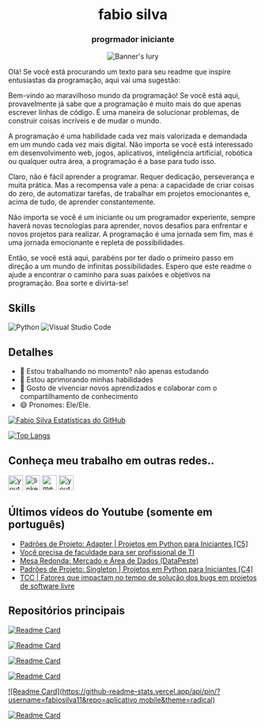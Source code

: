 <h1 align="center">fabio silva</h1>
<h3 align="center">progrmador iniciante</h3>

<p align="center">
  <img src="https://github.com/FabioSilva11/FabioSilva11/blob/main/images/BannerGitHub.jpg" alt="Banner's Iury"/>
</p>


Olá! Se você está procurando um texto para seu readme que inspire entusiastas da programação, aqui vai uma sugestão:

Bem-vindo ao maravilhoso mundo da programação! Se você está aqui, provavelmente já sabe que a programação é muito mais do que apenas escrever linhas de código. É uma maneira de solucionar problemas, de construir coisas incríveis e de mudar o mundo.

A programação é uma habilidade cada vez mais valorizada e demandada em um mundo cada vez mais digital. Não importa se você está interessado em desenvolvimento web, jogos, aplicativos, inteligência artificial, robótica ou qualquer outra área, a programação é a base para tudo isso.

Claro, não é fácil aprender a programar. Requer dedicação, perseverança e muita prática. Mas a recompensa vale a pena: a capacidade de criar coisas do zero, de automatizar tarefas, de trabalhar em projetos emocionantes e, acima de tudo, de aprender constantemente.

Não importa se você é um iniciante ou um programador experiente, sempre haverá novas tecnologias para aprender, novos desafios para enfrentar e novos projetos para realizar. A programação é uma jornada sem fim, mas é uma jornada emocionante e repleta de possibilidades.

Então, se você está aqui, parabéns por ter dado o primeiro passo em direção a um mundo de infinitas possibilidades. Espero que este readme o ajude a encontrar o caminho para suas paixões e objetivos na programação. Boa sorte e divirta-se!

## Skills
![Python](https://img.shields.io/badge/Python-3776AB?style=for-the-badge&logo=python&logoColor=white)
![Visual Studio Code](https://img.shields.io/badge/Visual_Studio-5C2D91?style=for-the-badge&logo=visual%20studio&logoColor=white)


## Detalhes
 - 🔭 Estou trabalhando no momento? não apenas estudando
 - 🌱 Estou aprimorando minhas habilidades
 - 🤗 Gosto de vivenciar novos aprendizados e colaborar com o compartilhamento de conhecimento
 - 😄 Pronomes: Ele/Ele.
 
 
 
[![Fabio Silva Estatísticas do GitHub](https://github-readme-stats.vercel.app/api?username=fabiosilva11&show_icons=true&theme=radical)](https://github.com/anuraghazra/github-readme-stats)

[![Top Langs](https://github-readme-stats.vercel.app/api/top-langs/?username=fabiosilva11&layout=compact&theme=radical)](https://github.com/anuraghazra/github-readme-stats)


## Conheça meu trabalho em outras redes..
[<img src='https://img.shields.io/badge/YouTube-FF0000?style=for-the-badge&logo=youtube&logoColor=white' alt='youtube' height='30'>](https://www.youtube.com/c/ResumodoSucesso)
[<img src='https://img.shields.io/badge/LinkedIn-0077B5?style=for-the-badge&logo=linkedin&logoColor=white' alt='linkedin' height='30'>](https://www.linkedin.com/in/iuryrosal/)
[<img src='https://img.shields.io/badge/Medium-12100E?style=for-the-badge&logo=medium&logoColor=white' alt='medium' height='30'>](https://medium.com/@iuryrosal)
[<img src='https://img.shields.io/badge/dev.to-0A0A0A?style=for-the-badge&logo=dev.to&logoColor=white' alt='youtube' height='30'>](https://dev.to/iuryrosal)

## Últimos vídeos do Youtube (somente em português)
<!-- BLOG-POST-LIST:START -->
- [Padrões de Projeto: Adapter | Projetos em Python para Iniciantes [C5]](https://www.youtube.com/watch?v=ZCrwGHMe28c)
- [Você precisa de faculdade para ser profissional de TI](https://www.youtube.com/watch?v=EvkGzXw5kkM)
- [Mesa Redonda: Mercado e Área de Dados &lpar;DataPeste&rpar;](https://www.youtube.com/watch?v=4hmVh1X7QZg)
- [Padrões de Projeto: Singleton | Projetos em Python para Iniciantes [C4]](https://www.youtube.com/watch?v=TPxlrJQAF7w)
- [TCC | Fatores que impactam no tempo de solução dos bugs em projetos de software livre](https://www.youtube.com/watch?v=-pCtmTWF5Ek)
<!-- BLOG-POST-LIST:END -->

## Repositórios principais

[![Readme Card](https://github-readme-stats.vercel.app/api/pin/?username=fabiosilva11&repo=automated-ingestion-data&theme=radical)](https://github.com/FabioSilva11/COLORON-GAME)

[![Readme Card](https://github-readme-stats.vercel.app/api/pin/?username=fabiosilva11&repo=projetos-python&theme=radical)](https://github.com/iuryrosal/projetos-python)

[![Readme Card](https://github-readme-stats.vercel.app/api/pin/?username=fabiosilva11&repo=data-science&theme=radical)](https://github.com/iuryrosal/data-science)

[![Readme Card](https://github-readme-stats.vercel.app/api/pin/?username=fabiosilva11&repo=machine-learning&theme=radical)](https://github.com/iuryrosal/machine-learning)

[![Readme Card](https://github-readme-stats.vercel.app/api/pin/?username=fabiosilva11&repo=aplicativo mobile&theme=radical)](https://github.com/FabioSilva11/incrysy)

[![Readme Card](https://github-readme-stats.vercel.app/api/pin/?username=fabiosilva11&repo=analise-dados-telegram-bot&theme=radical)](https://github.com/iuryrosal/analise-dados-telegram-bot)
